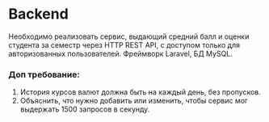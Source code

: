# Backend

Необходимо реализовать сервис, выдающий средний балл и оценки студента за семестр через HTTP REST API, с доступом только для авторизованных пользователей.
Фреймворк Laravel, БД MySQL.
### Доп требование:
1. История курсов валют должна быть на каждый день, без пропусков.
2. Объяснить, что нужно добавить или изменить, чтобы сервис мог выдержать 1500 запросов в секунду.
